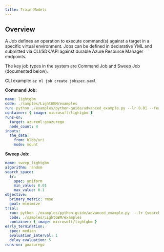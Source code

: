 ```yaml
---
title: Train Models
---
```


## Overview

A Job defines an operation to execute command(s) against a target in a specific virtual environment.
Jobs can be defined in declarative YML and submitted via CLI/SDK/API against durable Azure Resource Manager endpoints.

The key job types in the system are Command Job and Sweep Job (documented below).

CLI example: ```az ml job create jobspec.yaml```

**Command Job:**
```yaml
name: lightgbm
code: ./samples/LightGBM/examples
run: python ./examples/python-guide/advanced_example.py --lr 0.01 --feature_fraction 0.7 --bagging_fraction 0.6 --data {inputs.the_data}
container: { image: microsoft/lightgbm }
runs-on: 
  target: azureml:goazurego
  node_count: 4
inputs:
  the_data: 
    from: blob/uri
    mode: mount
```

**Sweep Job:**
```yaml
name: sweep_lightgbm
algorithm: random
search_space:
  lr:
    spec: uniform
    min_value: 0.01
    max_value: 0.1
objective:
  primary_metric: rmse
  goal: minimize
trial: 
  run: python ./examples/python-guide/advanced_example.py  --lr {search_space.lr} --feature_fraction 0.7 --bagging_fraction 0.6
  code: ./samples/LightGBM/examples
  container: { image: microsoft/lightgbm }
early_termination:
  spec: median
  evaluation_interval: 1
  delay_evaluation: 5
runs-on: goazurego
```
